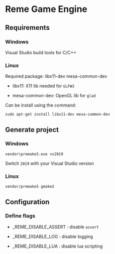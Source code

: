 # Reme Game Engine

## Requirements

### Windows

Visual Studio build tools for C/C++

### Linux

Required package: libx11-dev mesa-common-dev

- libx11: X11 lib needed for `GLFW3`

- mesa-common-dev: OpenGL lib for `glad`

Can be install using the command:
```
sudo apt-get install libx11-dev mesa-common-dev
```

## Generate project

### Windows

```
vendor\premake5.exe vs2019
```

Switch `2019` with your Visual Studio version

### Linux

```
vendor/premake5 gmake2
```

## Configuration

### Define flags

- _REME_DISABLE_ASSERT : disable `assert`

- _REME_DISABLE_LOG : disable logging

- _REME_DISABLE_LUA : disable lua scripting
